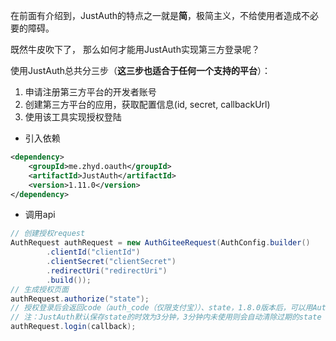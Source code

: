 在前面有介绍到，JustAuth的特点之一就是**简**，极简主义，不给使用者造成不必要的障碍。

既然牛皮吹下了， 那么如何才能用JustAuth实现第三方登录呢？

使用JustAuth总共分三步（**这三步也适合于任何一个支持的平台**）：

1. 申请注册第三方平台的开发者账号
2. 创建第三方平台的应用，获取配置信息(id, secret, callbackUrl)
3. 使用该工具实现授权登陆


- 引入依赖
```xml
<dependency>
    <groupId>me.zhyd.oauth</groupId>
    <artifactId>JustAuth</artifactId>
    <version>1.11.0</version>
</dependency>
```
- 调用api
```java
// 创建授权request
AuthRequest authRequest = new AuthGiteeRequest(AuthConfig.builder()
        .clientId("clientId")
        .clientSecret("clientSecret")
        .redirectUri("redirectUri")
        .build());
// 生成授权页面
authRequest.authorize("state");
// 授权登录后会返回code（auth_code（仅限支付宝））、state，1.8.0版本后，可以用AuthCallback类作为回调接口的参数
// 注：JustAuth默认保存state的时效为3分钟，3分钟内未使用则会自动清除过期的state
authRequest.login(callback);
```